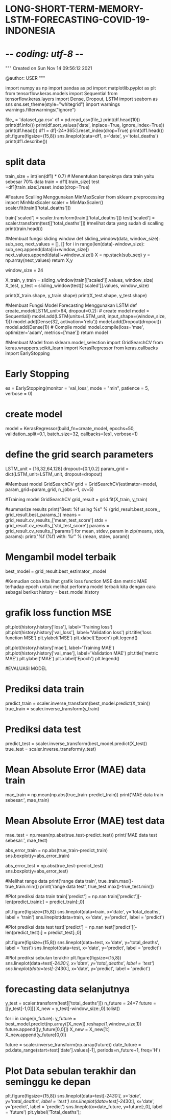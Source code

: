 # LONG-SHORT-TERM-MEMORY-LSTM-FORECASTING-COVID-19-INDONESIA
# -*- coding: utf-8 -*-
"""
Created on Sun Nov 14 09:56:12 2021

@author: USER
"""

import numpy as np
import pandas as pd
import matplotlib.pyplot as plt
from tensorflow.keras.models import Sequential
from tensorflow.keras.layers import Dense, Dropout, LSTM
import seaborn as sns
sns.set_theme(style="whitegrid")
import warnings
warnings.filterwarnings("ignore")

file_ = 'dataset_ga.csv'
df = pd.read_csv(file_)
print(df.head(10))
print(df.info())
print(df.sort_values('date', inplace=True, ignore_index=True))
print(df.head())
df1 = df[-24*365:].reset_index(drop=True)
print(df1.head())
plt.figure(figsize=(15,8))
sns.lineplot(data=df1, x='date', y='total_deaths')
print(df1.describe())

# split data
train_size = int(len(df1) * 0.7) # Menentukan banyaknya data train yaitu sebesar 70% data
train = df1[:train_size]
test =df1[train_size:].reset_index(drop=True)

#Feature Scalling Menggunakan MinMaxScaler
from sklearn.preprocessing import MinMaxScaler
scaler = MinMaxScaler()
scaler.fit(train[['total_deaths']])

train['scaled'] = scaler.transform(train[['total_deaths']])
test['scaled'] = scaler.transform(test[['total_deaths']])
#melihat data yang sudah di scalling
print(train.head())

#Membuat fungsi sliding window 
def sliding_window(data, window_size):
    sub_seq, next_values = [], []
    for i in range(len(data)-window_size):
        sub_seq.append(data[i:i+window_size])
        next_values.append(data[i+window_size])
    X = np.stack(sub_seq)
    y = np.array(next_values)
    return X,y

window_size = 24

X_train, y_train = sliding_window(train[['scaled']].values, window_size)
X_test, y_test = sliding_window(test[['scaled']].values, window_size)

print(X_train.shape, y_train.shape)
print(X_test.shape, y_test.shape)

#Membuat Fungsi Model Forecasting Menggunakan LSTM
def create_model(LSTM_unit=64, dropout=0.2):
    # create model
    model = Sequential()
    model.add(LSTM(units=LSTM_unit, input_shape=(window_size, 1)))
    model.add(Dense(32, activation='relu'))
    model.add(Dropout(dropout))
    model.add(Dense(1))
    # Compile model
    model.compile(loss='mse', optimizer='adam', metrics=['mae'])
    return model

#Membuat Model
from sklearn.model_selection import GridSearchCV
from keras.wrappers.scikit_learn import KerasRegressor
from keras.callbacks import EarlyStopping
# Early Stopping
es = EarlyStopping(monitor = 'val_loss', mode = "min", patience = 5, verbose = 0)

# create model
model = KerasRegressor(build_fn=create_model, epochs=50, validation_split=0.1, batch_size=32, callbacks=[es], verbose=1)

# define the grid search parameters
LSTM_unit = [16,32,64,128]
dropout=[0.1,0.2]
param_grid = dict(LSTM_unit=LSTM_unit, dropout=dropout)

#Membuat model GridSearchCV
grid = GridSearchCV(estimator=model, param_grid=param_grid, n_jobs=-1, cv=5)

#Training model GridSearchCV
grid_result = grid.fit(X_train, y_train)

 #summarize results
print("Best: %f using %s" % (grid_result.best_score_, grid_result.best_params_))
means = grid_result.cv_results_['mean_test_score']
stds = grid_result.cv_results_['std_test_score']
params = grid_result.cv_results_['params']
for mean, stdev, param in zip(means, stds, params):
    print("%f (%f) with: %r" % (mean, stdev, param))
    
# Mengambil model terbaik
best_model = grid_result.best_estimator_.model

#Kemudian coba kita lihat grafik loss function MSE dan metric MAE terhadap epoch untuk melihat performa model terbaik kita dengan cara sebagai berikut
history = best_model.history
# grafik loss function MSE
plt.plot(history.history['loss'], label='Training loss')
plt.plot(history.history['val_loss'], label='Validation loss')
plt.title('loss function MSE')
plt.ylabel('MSE')
plt.xlabel('Epoch')
plt.legend()


plt.plot(history.history['mae'], label='Training MAE')
plt.plot(history.history['val_mae'], label='Validation MAE')
plt.title('metric MAE')
plt.ylabel('MAE')
plt.xlabel('Epoch')
plt.legend()

#EVALUASI MODEL
# Prediksi data train
predict_train = scaler.inverse_transform(best_model.predict(X_train))
true_train = scaler.inverse_transform(y_train)

# Prediksi data test
predict_test = scaler.inverse_transform(best_model.predict(X_test))
true_test = scaler.inverse_transform(y_test)

# Mean Absolute Error (MAE) data train
mae_train = np.mean(np.abs(true_train-predict_train))
print('MAE data train sebesar:', mae_train)

# Mean Absolute Error (MAE) test data
mae_test = np.mean(np.abs(true_test-predict_test))
print('MAE data test sebesar:', mae_test)

abs_error_train = np.abs(true_train-predict_train)
sns.boxplot(y=abs_error_train)

abs_error_test = np.abs(true_test-predict_test)
sns.boxplot(y=abs_error_test)

#Melihat range data
print('range data train', true_train.max()-true_train.min())
print('range data test', true_test.max()-true_test.min())

#Plot prediksi data train
train['predict'] = np.nan
train['predict'][-len(predict_train):] = predict_train[:,0]

plt.figure(figsize=(15,8))
sns.lineplot(data=train, x='date', y='total_deaths', label = 'train')
sns.lineplot(data=train, x='date', y='predict', label = 'predict')

#Plot prediksi data test
test['predict'] = np.nan
test['predict'][-len(predict_test):] = predict_test[:,0]

plt.figure(figsize=(15,8))
sns.lineplot(data=test, x='date', y='total_deaths', label = 'test')
sns.lineplot(data=test, x='date', y='predict', label = 'predict')

#Plot prediksi sebulan terakhir
plt.figure(figsize=(15,8))
sns.lineplot(data=test[-24*30:], x='date', y='total_deaths', label = 'test')
sns.lineplot(data=test[-24*30:], x='date', y='predict', label = 'predict')

# forecasting data selanjutnya
y_test = scaler.transform(test[['total_deaths']])
n_future = 24*7
future = [[y_test[-1,0]]]
X_new = y_test[-window_size:,0].tolist()

for i in range(n_future):
    y_future = best_model.predict(np.array([X_new]).reshape(1,window_size,1))
    future.append([y_future[0,0]])
    X_new = X_new[1:]
    X_new.append(y_future[0,0])

future = scaler.inverse_transform(np.array(future))
date_future = pd.date_range(start=test['date'].values[-1], periods=n_future+1, freq='H')


             
# Plot Data sebulan terakhir dan seminggu ke depan
plt.figure(figsize=(15,8))
sns.lineplot(data=test[-24*30:], x='date', y='total_deaths', label = 'test')
sns.lineplot(data=test[-24*30:], x='date', y='predict', label = 'predict')
sns.lineplot(x=date_future, y=future[:,0], label = 'future')
plt.ylabel('Total_deaths');




